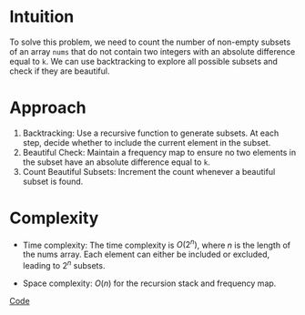 # Intuition
To solve this problem, we need to count the number of non-empty subsets of an array `nums` that do not contain two integers with an absolute difference equal to `k`. We can use backtracking to explore all possible subsets and check if they are beautiful.

# Approach
1. Backtracking: Use a recursive function to generate subsets. At each step, decide whether to include the current element in the subset.
2. Beautiful Check: Maintain a frequency map to ensure no two elements in the subset have an absolute difference equal to `k`.
3. Count Beautiful Subsets: Increment the count whenever a beautiful subset is found.

# Complexity
- Time complexity:
The time complexity is $O(2^n)$, where $n$ is the length of the nums array. Each element can either be included or excluded, leading to $2^n$ subsets.

- Space complexity:
$O(n)$ for the recursion stack and frequency map.

[Code](./2597-The-Number-of-Beautiful-Subsets.ts)